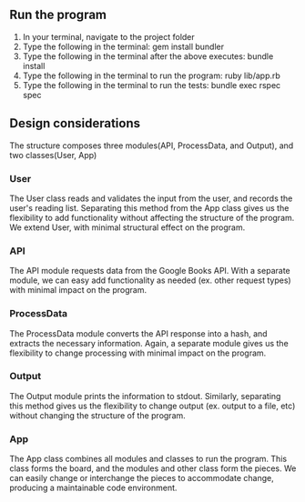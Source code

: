 ## Run the program
1. In your terminal, navigate to the project folder
2. Type the following in the terminal: gem install bundler
3. Type the following in the terminal after the above executes: bundle install
4. Type the following in the terminal to run the program: ruby lib/app.rb
5. Type the following in the terminal to run the tests: bundle exec rspec spec

## Design considerations
The structure composes three modules(API, ProcessData, and Output), and two classes(User, App)

### User
The User class reads and validates the input from the user, and records the user's reading list.  Separating this method from the App class gives us the flexibility to add functionality without affecting the structure of the program.  We extend User, with minimal structural effect on the program. 

### API
The API module requests data from the Google Books API.  With a separate module, we can easy add functionality as needed (ex. other request types) with minimal impact on the program.   

### ProcessData
The ProcessData module converts the API response into a hash, and extracts the necessary information.  Again, a separate module gives us the flexibility to change processing with minimal impact on the program.

### Output
The Output module prints the information to stdout.  Similarly, separating this method gives us the flexibility to change output (ex. output to a file, etc) without changing the structure of the program.

### App
The App class combines all modules and classes to run the program. This class forms the board, and the modules and other class form the pieces.  We can easily change or interchange the pieces to accommodate change, producing a maintainable code environment. 